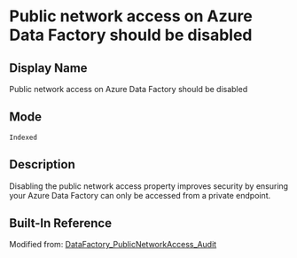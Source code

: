 # Public network access on Azure Data Factory should be disabled

## Display Name

Public network access on Azure Data Factory should be disabled

## Mode

`Indexed`

## Description

Disabling the public network access property improves security by ensuring your Azure Data Factory can only be accessed from a private endpoint.

## Built-In Reference

Modified from: [DataFactory_PublicNetworkAccess_Audit](https://github.com/Azure/azure-policy/blob/master/built-in-policies/policyDefinitions/Data%20Factory/DataFactory_PublicNetworkAccess_Audit.json)
